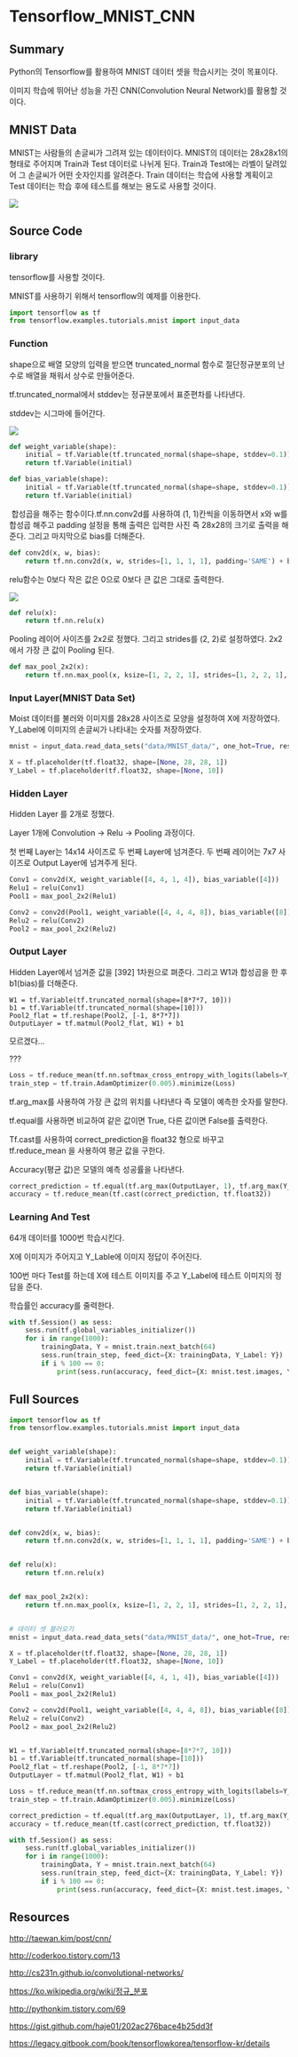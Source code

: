 # Tensorflow_MNIST_CNN

 ## Summary

Python의 Tensorflow를 활용하여 MNIST 데이터 셋을 학습시키는 것이 목표이다.

이미지 학습에 뛰어난 성능을 가진 CNN(Convolution Neural Network)를 활용할 것이다.



## MNIST Data

MNIST는 사람들의 손글씨가 그려져 있는 데이터이다. MNIST의 데이터는 28x28x1의 형태로 주어지며 Train과 Test 데이터로 나뉘게 된다. Train과 Test에는 라벨이 달려있어 그 손글씨가 어떤 숫자인지를 알려준다. Train 데이터는 학습에 사용할 계획이고 Test 데이터는 학습 후에 테스트를 해보는 용도로 사용할 것이다.

![](https://raw.githubusercontent.com/Yudonggeun/Tensorflow_MNIST_CNN/master/Image/Image1.png)



## Source Code

### Iibrary

tensorflow를 사용할 것이다.

MNIST를 사용하기 위해서 tensorflow의 예제를 이용한다.

```python
import tensorflow as tf
from tensorflow.examples.tutorials.mnist import input_data
```





### Function

shape으로 배열 모양의 입력을 받으면 truncated_normal 함수로 절단정규분포의 난수로 배열을 채워서 상수로 만들어준다.



tf.truncated_normal에서 stddev는 정규분포에서 표준편차를 나타낸다.

stddev는 시그마에 들어간다.



![](https://raw.githubusercontent.com/Yudonggeun/Tensorflow_MNIST_CNN/master/Image/Image3.png)



```python
def weight_variable(shape):
    initial = tf.Variable(tf.truncated_normal(shape=shape, stddev=0.1))
    return tf.Variable(initial)
```

``` python
def bias_variable(shape):
    initial = tf.Variable(tf.truncated_normal(shape=shape, stddev=0.1))
    return tf.Variable(initial)
```



 합성곱을 해주는 함수이다.tf.nn.conv2d를 사용하여 (1, 1)칸씩을 이동하면서 x와 w를  합성곱 해주고  padding 설정을 통해 출력은 입력한 사진 즉 28x28의 크기로 출력을 해준다. 그리고 마지막으로 bias를 더해준다.

``` python
def conv2d(x, w, bias):
    return tf.nn.conv2d(x, w, strides=[1, 1, 1, 1], padding='SAME') + bias
```



relu함수는 0보다 작은 값은 0으로 0보다 큰 값은 그대로 출력한다.

![](https://raw.githubusercontent.com/Yudonggeun/Tensorflow_MNIST_CNN/master/Image/Image2.png)

```python
def relu(x):
    return tf.nn.relu(x)
```



Pooling 레이어 사이즈를 2x2로 정했다. 그리고 strides를 (2, 2)로 설정하였다. 2x2에서 가장 큰 값이 Pooling 된다.

```python
def max_pool_2x2(x):
    return tf.nn.max_pool(x, ksize=[1, 2, 2, 1], strides=[1, 2, 2, 1], padding='SAME')
```





### Input Layer(MNIST Data Set)

Moist 데이터를 불러와 이미지를 28x28 사이즈로 모양을 설정하여 X에 저장하였다. Y_Label에 이미지의 손글씨가 나타내는 숫자를 저장하였다.

```python
mnist = input_data.read_data_sets("data/MNIST_data/", one_hot=True, reshape=False)

X = tf.placeholder(tf.float32, shape=[None, 28, 28, 1])
Y_Label = tf.placeholder(tf.float32, shape=[None, 10])
```





### Hidden Layer

Hidden Layer 를 2개로 정했다.

Layer 1개에 Convolution -> Relu -> Pooling 과정이다.

첫 번째 Layer는 14x14 사이즈로 두 번째 Layer에 넘겨준다. 두 번째 레이어는 7x7 사이즈로 Output Layer에 넘겨주게 된다.

```python
Conv1 = conv2d(X, weight_variable([4, 4, 1, 4]), bias_variable([4]))
Relu1 = relu(Conv1)
Pool1 = max_pool_2x2(Relu1)

Conv2 = conv2d(Pool1, weight_variable([4, 4, 4, 8]), bias_variable([8]))
Relu2 = relu(Conv2)
Pool2 = max_pool_2x2(Relu2)
```





### Output Layer

Hidden Layer에서 넘겨준 값을 [392] 1차원으로 펴준다. 그리고 W1과 합성곱을 한 후 b1(bias)를 더해준다.

```
W1 = tf.Variable(tf.truncated_normal(shape=[8*7*7, 10]))
b1 = tf.Variable(tf.truncated_normal(shape=[10]))
Pool2_flat = tf.reshape(Pool2, [-1, 8*7*7])
OutputLayer = tf.matmul(Pool2_flat, W1) + b1
```



모르겠다...

???

```python
Loss = tf.reduce_mean(tf.nn.softmax_cross_entropy_with_logits(labels=Y_Label, logits=OutputLayer))
train_step = tf.train.AdamOptimizer(0.005).minimize(Loss)
```



tf.arg_max를 사용하여 가장 큰 값의 위치를 나타낸다 즉 모델이 예측한 숫자를 말한다.

tf.equal를 사용하면 비교하여 같은 값이면 True, 다른 값이면 False를 출력한다.

Tf.cast를 사용하여 correct_prediction을 float32 형으로 바꾸고 tf.reduce_mean 을 사용하여 평균 값을 구한다.

Accuracy(평균 값)은 모델의 예측 성공률을 나타낸다.

```python
correct_prediction = tf.equal(tf.arg_max(OutputLayer, 1), tf.arg_max(Y_Label, 1))
accuracy = tf.reduce_mean(tf.cast(correct_prediction, tf.float32))
```



### Learning And Test

64개 데이터를 1000번 학습시킨다.

X에 이미지가 주어지고  Y_Lable에 이미지 정답이 주어진다.

100번 마다 Test를 하는데 X에  테스트 이미지를 주고 Y_Label에 테스트 이미지의 정답을 준다.

학습률인 accuracy를 줄력한다.

```python
with tf.Session() as sess:
    sess.run(tf.global_variables_initializer())
    for i in range(1000):
        trainingData, Y = mnist.train.next_batch(64)
        sess.run(train_step, feed_dict={X: trainingData, Y_Label: Y})
        if i % 100 == 0:
            print(sess.run(accuracy, feed_dict={X: mnist.test.images, Y_Label: mnist.test.labels}))
```





## Full Sources

```python
import tensorflow as tf
from tensorflow.examples.tutorials.mnist import input_data


def weight_variable(shape):
    initial = tf.Variable(tf.truncated_normal(shape=shape, stddev=0.1))
    return tf.Variable(initial)


def bias_variable(shape):
    initial = tf.Variable(tf.truncated_normal(shape=shape, stddev=0.1))
    return tf.Variable(initial)


def conv2d(x, w, bias):
    return tf.nn.conv2d(x, w, strides=[1, 1, 1, 1], padding='SAME') + bias


def relu(x):
    return tf.nn.relu(x)


def max_pool_2x2(x):
    return tf.nn.max_pool(x, ksize=[1, 2, 2, 1], strides=[1, 2, 2, 1], padding='SAME')


# 데이터 셋 블러오기
mnist = input_data.read_data_sets("data/MNIST_data/", one_hot=True, reshape=False)

X = tf.placeholder(tf.float32, shape=[None, 28, 28, 1])
Y_Label = tf.placeholder(tf.float32, shape=[None, 10])

Conv1 = conv2d(X, weight_variable([4, 4, 1, 4]), bias_variable([4]))
Relu1 = relu(Conv1)
Pool1 = max_pool_2x2(Relu1)

Conv2 = conv2d(Pool1, weight_variable([4, 4, 4, 8]), bias_variable([8]))
Relu2 = relu(Conv2)
Pool2 = max_pool_2x2(Relu2)


W1 = tf.Variable(tf.truncated_normal(shape=[8*7*7, 10]))
b1 = tf.Variable(tf.truncated_normal(shape=[10]))
Pool2_flat = tf.reshape(Pool2, [-1, 8*7*7])
OutputLayer = tf.matmul(Pool2_flat, W1) + b1

Loss = tf.reduce_mean(tf.nn.softmax_cross_entropy_with_logits(labels=Y_Label, logits=OutputLayer))
train_step = tf.train.AdamOptimizer(0.005).minimize(Loss)

correct_prediction = tf.equal(tf.arg_max(OutputLayer, 1), tf.arg_max(Y_Label, 1))
accuracy = tf.reduce_mean(tf.cast(correct_prediction, tf.float32))

with tf.Session() as sess:
    sess.run(tf.global_variables_initializer())
    for i in range(1000):
        trainingData, Y = mnist.train.next_batch(64)
        sess.run(train_step, feed_dict={X: trainingData, Y_Label: Y})
        if i % 100 == 0:
            print(sess.run(accuracy, feed_dict={X: mnist.test.images, Y_Label: mnist.test.labels}))
```





## Resources

http://taewan.kim/post/cnn/

http://coderkoo.tistory.com/13

http://cs231n.github.io/convolutional-networks/

https://ko.wikipedia.org/wiki/정규_분포

http://pythonkim.tistory.com/69

https://gist.github.com/haje01/202ac276bace4b25dd3f

https://legacy.gitbook.com/book/tensorflowkorea/tensorflow-kr/details